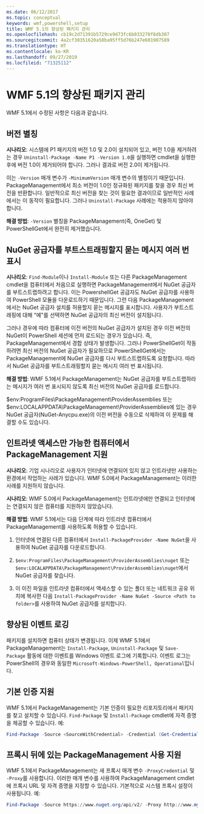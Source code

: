```yaml
---
ms.date: 06/12/2017
ms.topic: conceptual
keywords: wmf,powershell,setup
title: WMF 5.1의 향상된 패키지 관리
ms.openlocfilehash: cb19c2d71391b5729ce9d73fc6b033270f8db307
ms.sourcegitcommit: 4a2cf30351620a58ba95ff5d76b247e601907589
ms.translationtype: HT
ms.contentlocale: ko-KR
ms.lasthandoff: 09/27/2019
ms.locfileid: "71325112"
---
```

# <a name="improvements-to-package-management-in-wmf-51"></a>WMF 5.1의 향상된 패키지 관리

WMF 5.1에서 수정된 사항은 다음과 같습니다.

## <a name="version-alias"></a>버전 별칭

**시나리오**: 시스템에 P1 패키지의 버전 1.0 및 2.0이 설치되어 있고, 버전 1.0을 제거하려는 경우 `Uninstall-Package -Name P1 -Version 1.0`을 실행하면 cmdlet을 실행한 후에 버전 1.0이 제거되어야 합니다. 그러나 결과로 버전 2.0이 제거됩니다.

이는 `-Version` 매개 변수가 `-MinimumVersion` 매개 변수의 별칭이기 때문입니다. PackageManagement에서 최소 버전이 1.0인 정규화된 패키지를 찾을 경우 최신 버전을 반환합니다. 일반적으로 최신 버전을 찾는 것이 필요한 결과이므로 일반적인 사례에서는 이 동작이 필요합니다. 그러나 `Uninstall-Package` 사례에는 적용하지 않아야 합니다.

**해결 방법**: `-Version` 별칭을 PackageManagement(즉, OneGet) 및 PowerShellGet에서 완전히 제거했습니다.

## <a name="multiple-prompts-for-bootstrapping-the-nuget-provider"></a>NuGet 공급자를 부트스트래핑할지 묻는 메시지 여러 번 표시

**시나리오**: `Find-Module`이나 `Install-Module` 또는 다른 PackageManagement cmdlet을 컴퓨터에서 처음으로 실행하면 PackageManagement에서 NuGet 공급자를 부트스트랩하려고 합니다. 이는 PowershellGet 공급자도 NuGet 공급자를 사용하여 PowerShell 모듈을 다운로드하기 때문입니다.
그런 다음 PackageManagement에서는 NuGet 공급자 설치를 허용할지 묻는 메시지를 표시합니다. 사용자가 부트스트래핑에 대해 “예"를 선택하면 NuGet 공급자의 최신 버전이 설치됩니다.

그러나 경우에 따라 컴퓨터에 이전 버전의 NuGet 공급자가 설치된 경우 이전 버전의 NuGet이 PowerShell 세션에 먼저 로드되는 경우가 있습니다. 즉, PackageManagement에서 경합 상태가 발생합니다. 그러나 PowerShellGet이 작동하려면 최신 버전의 NuGet 공급자가 필요하므로 PowerShellGet에서는 PackageManagement에 NuGet 공급자를 다시 부트스트랩하도록 요청합니다.
따라서 NuGet 공급자를 부트스트래핑할지 묻는 메시지 여러 번 표시됩니다.

**해결 방법**: WMF 5.1에서 PackageManagement는 NuGet 공급자를 부트스트랩하라는 메시지가 여러 번 표시되지 않도록 최신 버전의 NuGet 공급자를 로드합니다.

$env:ProgramFiles\PackageManagement\ProviderAssemblies 또는 $env:LOCALAPPDATA\PackageManagement\ProviderAssemblies에 있는 경우 NuGet 공급자(NuGet-Anycpu.exe)의 이전 버전을 수동으로 삭제하여 이 문제를 해결할 수도 있습니다.

## <a name="support-for-packagemanagement-on-computers-with-intranet-access-only"></a>인트라넷 액세스만 가능한 컴퓨터에서 PackageManagement 지원

**시나리오**: 기업 시나리오로 사용자가 인터넷에 연결되어 있지 않고 인트라넷만 사용하는 환경에서 작업하는 사례가 있습니다. WMF 5.0에서 PackageManagement는 이러한 사례를 지원하지 않습니다.

**시나리오**: WMF 5.0에서 PackageManagement는 인트라넷에만 연결되고 인터넷에는 연결되지 않은 컴퓨터를 지원하지 않았습니다.

**해결 방법**: WMF 5.1에서는 다음 단계에 따라 인트라넷 컴퓨터에서 PackageManagement를 사용하도록 허용할 수 있습니다.

1. 인터넷에 연결된 다른 컴퓨터에서 `Install-PackageProvider -Name NuGet`을 사용하여 NuGet 공급자를 다운로드합니다.

2. `$env:ProgramFiles\PackageManagement\ProviderAssemblies\nuget` 또는 `$env:LOCALAPPDATA\PackageManagement\ProviderAssemblies\nuget`에서 NuGet 공급자를 찾습니다.

3. 이 이진 파일을 인트라넷 컴퓨터에서 액세스할 수 있는 폴더 또는 네트워크 공유 위치에 복사한 다음 `Install-PackageProvider -Name NuGet -Source <Path to folder>`를 사용하여 NuGet 공급자를 설치합니다.


## <a name="event-logging-improvements"></a>향상된 이벤트 로깅

패키지를 설치하면 컴퓨터 상태가 변경됩니다. 이제 WMF 5.1에서 PackageManagement는 `Install-Package`, `Uninstall-Package` 및 `Save-Package` 활동에 대한 이벤트를 Windows 이벤트 로그에 기록합니다. 이벤트 로그는 PowerShell의 경우와 동일한 `Microsoft-Windows-PowerShell, Operational`입니다.

## <a name="support-for-basic-authentication"></a>기본 인증 지원

WMF 5.1에서 PackageManagement는 기본 인증이 필요한 리포지토리에서 패키지를 찾고 설치할 수 있습니다. `Find-Package` 및 `Install-Package` cmdlet에 자격 증명을 제공할 수 있습니다. 예:

```powershell
Find-Package -Source <SourceWithCredential> -Credential (Get-Credential)
```

## <a name="support-for-using-packagemanagement-behind-a-proxy"></a>프록시 뒤에 있는 PackageManagement 사용 지원

WMF 5.1에서 PackageManagement는 새 프록시 매개 변수 `-ProxyCredential` 및 `-Proxy`를 사용합니다. 이러한 매개 변수를 사용하여 PackageManagement cmdlet에 프록시 URL 및 자격 증명을 지정할 수 있습니다. 기본적으로 시스템 프록시 설정이 사용됩니다. 예:

```powershell
Find-Package -Source https://www.nuget.org/api/v2/ -Proxy http://www.myproxyserver.com -ProxyCredential (Get-Credential)
```
